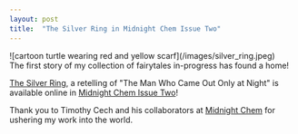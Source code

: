 ```yaml
---
layout: post
title:  "The Silver Ring in Midnight Chem Issue Two"
---
```

<div class="flex-container">
  <div>![cartoon turtle wearing red and yellow scarf](/images/silver_ring.jpeg)</div>
  <div>The first story of my collection of fairytales in-progress has found a home!
    
[The Silver Ring](https://www.midnightchem.org/no-2/the-silver-ring), a retelling of "The Man Who Came Out Only at Night" is available online in [Midnight Chem Issue Two](https://www.midnightchem.org/no-2)! 

Thank you to Timothy Cech and his collaborators at [Midnight Chem](https://www.midnightchem.org/) for ushering my work into the world.
</div>  
</div>

